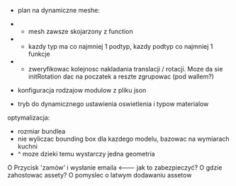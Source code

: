 * plan na dynamiczne meshe:
* * mesh zawsze skojarzony z function
* * kazdy typ ma co najmniej 1 podtyp, kazdy podtyp co najmniej 1 funkcje
* * zweryfikowac kolejnosc nakladania translacji / rotacji. Moze da sie initRotation dac na poczatek a reszte zgrupowac (pod wallem?)

* konfiguracja rodzajow modulow z pliku json

* tryb do dynamicznego ustawienia oswietlenia i typow materialow

optymalizacja:
   + rozmiar bundlea
   + nie wyliczac bounding box dla kazdego modelu, bazowac na wymiarach kuchni
   + ^ moze dzieki temu wystarczy jedna geometria

O Przycisk 'zamów' i wysłanie emaila <--- jak to zabezpieczyć?
O gdzie zahostowac assety?
O pomyslec o latwym dodawaniu assetow